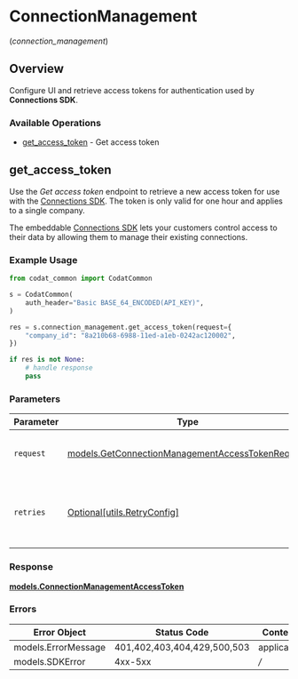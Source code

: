 # ConnectionManagement
(*connection_management*)

## Overview

Configure UI and retrieve access tokens for authentication used by **Connections SDK**.

### Available Operations

* [get_access_token](#get_access_token) - Get access token

## get_access_token

﻿Use the *Get access token* endpoint to retrieve a new access token for use with the [Connections SDK](https://docs.codat.io/auth-flow/optimize/connection-management). The token is only valid for one hour and applies to a single company.

The embeddable [Connections SDK](https://docs.codat.io/auth-flow/optimize/connection-management) lets your customers control access to their data by allowing them to manage their existing connections.

### Example Usage

```python
from codat_common import CodatCommon

s = CodatCommon(
    auth_header="Basic BASE_64_ENCODED(API_KEY)",
)

res = s.connection_management.get_access_token(request={
    "company_id": "8a210b68-6988-11ed-a1eb-0242ac120002",
})

if res is not None:
    # handle response
    pass

```

### Parameters

| Parameter                                                                                                     | Type                                                                                                          | Required                                                                                                      | Description                                                                                                   |
| ------------------------------------------------------------------------------------------------------------- | ------------------------------------------------------------------------------------------------------------- | ------------------------------------------------------------------------------------------------------------- | ------------------------------------------------------------------------------------------------------------- |
| `request`                                                                                                     | [models.GetConnectionManagementAccessTokenRequest](../../models/getconnectionmanagementaccesstokenrequest.md) | :heavy_check_mark:                                                                                            | The request object to use for the request.                                                                    |
| `retries`                                                                                                     | [Optional[utils.RetryConfig]](../../models/utils/retryconfig.md)                                              | :heavy_minus_sign:                                                                                            | Configuration to override the default retry behavior of the client.                                           |

### Response

**[models.ConnectionManagementAccessToken](../../models/connectionmanagementaccesstoken.md)**

### Errors

| Error Object                | Status Code                 | Content Type                |
| --------------------------- | --------------------------- | --------------------------- |
| models.ErrorMessage         | 401,402,403,404,429,500,503 | application/json            |
| models.SDKError             | 4xx-5xx                     | */*                         |
